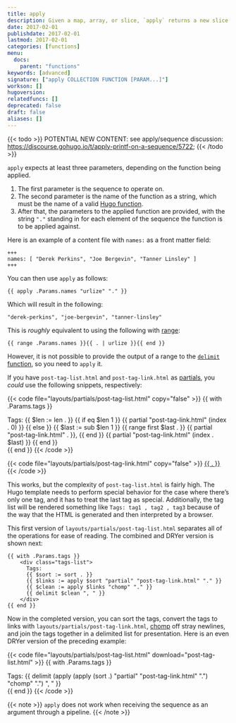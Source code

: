 ```yaml
---
title: apply
description: Given a map, array, or slice, `apply` returns a new slice with a function applied over it.
date: 2017-02-01
publishdate: 2017-02-01
lastmod: 2017-02-01
categories: [functions]
menu:
  docs:
    parent: "functions"
keywords: [advanced]
signature: ["apply COLLECTION FUNCTION [PARAM...]"]
workson: []
hugoversion:
relatedfuncs: []
deprecated: false
draft: false
aliases: []
---
```


{{< todo >}}
POTENTIAL NEW CONTENT: see apply/sequence discussion: https://discourse.gohugo.io/t/apply-printf-on-a-sequence/5722;
{{< /todo >}}

`apply` expects at least three parameters, depending on the function being applied.

1. The first parameter is the sequence to operate on.
2. The second parameter is the name of the function as a string, which must be the name of a valid [Hugo function][functions].
3. After that, the parameters to the applied function are provided, with the string `"."` standing in for each element of the sequence the function is to be applied against.

Here is an example of a content file with `names:` as a front matter field:

```
+++
names: [ "Derek Perkins", "Joe Bergevin", "Tanner Linsley" ]
+++
```

You can then use `apply` as follows:

```
{{ apply .Params.names "urlize" "." }}
```

Which will result in the following:

```
"derek-perkins", "joe-bergevin", "tanner-linsley"
```

This is *roughly* equivalent to using the following with [range][]:

```
{{ range .Params.names }}{{ . | urlize }}{{ end }}
```

However, it is not possible to provide the output of a range to the [`delimit` function][delimit], so you need to `apply` it.

If you have `post-tag-list.html` and `post-tag-link.html` as [partials][], you *could* use the following snippets, respectively:

{{< code file="layouts/partials/post-tag-list.html" copy="false" >}}
{{ with .Params.tags }}
<div class="tags-list">
  Tags:
  {{ $len := len . }}
  {{ if eq $len 1 }}
    {{ partial "post-tag-link.html" (index . 0) }}
  {{ else }}
    {{ $last := sub $len 1 }}
    {{ range first $last . }}
      {{ partial "post-tag-link.html" . }},
    {{ end }}
    {{ partial "post-tag-link.html" (index . $last) }}
  {{ end }}
</div>
{{ end }}
{{< /code >}}

{{< code file="layouts/partials/post-tag-link.html" copy="false" >}}
<a class="post-tag post-tag-{{ . | urlize }}" href="/tags/{{ . | urlize }}">{{ . }}</a>
{{< /code >}}

This works, but the complexity of `post-tag-list.html` is fairly high. The Hugo template needs to perform special behavior for the case where there’s only one tag, and it has to treat the last tag as special. Additionally, the tag list will be rendered something like `Tags: tag1 , tag2 , tag3` because of the way that the HTML is generated and then interpreted by a browser.

This first version of `layouts/partials/post-tag-list.html` separates all of the operations for ease of reading. The combined and DRYer version is shown next:

```
{{ with .Params.tags }}
    <div class="tags-list">
      Tags:
      {{ $sort := sort . }}
      {{ $links := apply $sort "partial" "post-tag-link.html" "." }}
      {{ $clean := apply $links "chomp" "." }}
      {{ delimit $clean ", " }}
    </div>
{{ end }}
```

Now in the completed version, you can sort the tags, convert the tags to links with `layouts/partials/post-tag-link.html`, [chomp][] off stray newlines, and join the tags together in a delimited list for presentation. Here is an even DRYer version of the preceding example:

{{< code file="layouts/partials/post-tag-list.html" download="post-tag-list.html" >}}
    {{ with .Params.tags }}
    <div class="tags-list">
      Tags:
      {{ delimit (apply (apply (sort .) "partial" "post-tag-link.html" ".") "chomp" ".") ", " }}
    </div>
    {{ end }}
{{< /code >}}

{{< note >}}
`apply` does not work when receiving the sequence as an argument through a pipeline.
{{< /note >}}

[chomp]: /functions/chomp/ "See documentation for the chomp function"
[delimit]: /functions/delimit/ "See documentation for the delimit function"
[functions]: /functions/ "See the full list of Hugo functions to see what can be passed as an argument to the apply function."
[partials]: /templates/partials/
[range]: /functions/range/ "Learn the importance of the range function, a fundamental keyword in both Hugo templates and the Go programming language."
